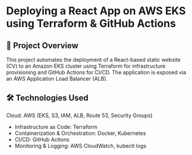 # Deploying a React App on AWS EKS using Terraform & GitHub Actions
## 🚀 Project Overview
This project automates the deployment of a React-based static website (CV) to an Amazon EKS cluster using Terraform for infrastructure provisioning and GitHub Actions for CI/CD. The application is exposed via an AWS Application Load Balancer (ALB).

## 🛠️ Technologies Used
Cloud: AWS (EKS, S3, IAM, ALB, Route 53, Security Groups)

* Infrastructure as Code: Terraform
* Containerization & Orchestration: Docker, Kubernetes
* CI/CD: GitHub Actions
* Monitoring & Logging: AWS CloudWatch, kubectl logs
